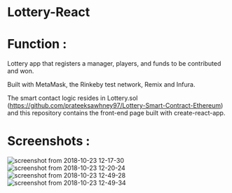 # Lottery-React

# Function :

Lottery app that registers a manager, players, and funds to be contributed and won.

Built with MetaMask, the Rinkeby test network, Remix and Infura.

The smart contact logic resides in Lottery.sol (https://github.com/prateeksawhney97/Lottery-Smart-Contract-Ethereum) and this repository contains the front-end page built with create-react-app.

# Screenshots :

![screenshot from 2018-10-23 12-17-30](https://user-images.githubusercontent.com/34116562/47343758-7e8e7700-d6c4-11e8-8c8f-9a6b8d0e3f27.png)
![screenshot from 2018-10-23 12-20-24](https://user-images.githubusercontent.com/34116562/47343771-851cee80-d6c4-11e8-8483-ea2a236f04cf.png)
![screenshot from 2018-10-23 12-49-28](https://user-images.githubusercontent.com/34116562/47343823-8d752980-d6c4-11e8-9fbc-fdeff4034504.png)
![screenshot from 2018-10-23 12-49-34](https://user-images.githubusercontent.com/34116562/47343825-8f3eed00-d6c4-11e8-9fc4-a33ef76965f4.png)
